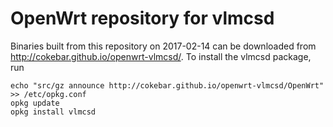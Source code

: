 OpenWrt repository for vlmcsd
========
Binaries built from this repository on 2017-02-14 can be downloaded from http://cokebar.github.io/openwrt-vlmcsd/.
To install the vlmcsd package, run
```
echo "src/gz announce http://cokebar.github.io/openwrt-vlmcsd/OpenWrt" >> /etc/opkg.conf
opkg update
opkg install vlmcsd
```
